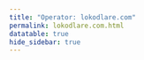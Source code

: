 ```yaml
---
title: "Operator: lokodlare.com"
permalink: lokodlare.com.html
datatable: true
hide_sidebar: true
---
```


<div>                        <script type="text/javascript">window.PlotlyConfig = {MathJaxConfig: 'local'};</script>
        <script src="https://cdn.plot.ly/plotly-2.4.2.min.js"></script>                <div id="ddca5eb2-b957-4150-9c06-a726041b3fc6" class="plotly-graph-div" style="height:100%; width:100%;"></div>            <script type="text/javascript">                                    window.PLOTLYENV=window.PLOTLYENV || {};                                    if (document.getElementById("ddca5eb2-b957-4150-9c06-a726041b3fc6")) {                    Plotly.newPlot(                        "ddca5eb2-b957-4150-9c06-a726041b3fc6",                        [{"name":"exit probability (%)","type":"scatter","x":["2021-11-06","2021-11-07","2021-11-08","2021-11-09","2021-11-10","2021-11-11","2021-11-12","2021-11-13","2021-11-14","2021-11-15","2021-11-16","2021-11-17","2021-11-19","2021-11-20","2021-11-21","2021-11-22","2021-11-23","2021-11-24","2021-11-25","2021-11-27","2021-11-28","2021-11-29","2021-11-30","2021-12-01","2021-12-02","2021-12-03","2021-12-04","2021-12-05","2021-12-06","2021-12-07","2021-12-08","2021-12-09","2021-12-10","2021-12-11","2021-12-12","2021-12-13","2021-12-14","2021-12-15","2021-12-16","2021-12-17","2021-12-18"],"xaxis":"x","y":[0.0,0.0,0.0,0.0,0.0,0.0,0.0,0.0,0.0,null,0.0,0.0,0.0,0.0,0.0,0.0,0.0,0.0,0.04,0.03,0.09,0.12,0.18,0.26,0.27,0.32,0.35,0.37,0.39,0.4,0.42,0.42,0.44,0.45,0.46,0.5,0.61,0.66,0.74,0.78,0.83],"yaxis":"y"},{"name":"guard probability (%)","type":"scatter","x":["2021-11-06","2021-11-07","2021-11-08","2021-11-09","2021-11-10","2021-11-11","2021-11-12","2021-11-13","2021-11-14","2021-11-15","2021-11-16","2021-11-17","2021-11-19","2021-11-20","2021-11-21","2021-11-22","2021-11-23","2021-11-24","2021-11-25","2021-11-27","2021-11-28","2021-11-29","2021-11-30","2021-12-01","2021-12-02","2021-12-03","2021-12-04","2021-12-05","2021-12-06","2021-12-07","2021-12-08","2021-12-09","2021-12-10","2021-12-11","2021-12-12","2021-12-13","2021-12-14","2021-12-15","2021-12-16","2021-12-17","2021-12-18"],"xaxis":"x","y":[0.0,0.0,0.0,0.0,0.0,0.0,0.0,0.0,0.1,null,0.0,0.0,0.0,0.0,0.0,0.14,0.65,0.8,0.79,0.92,1.19,1.11,1.01,1.07,1.12,1.03,1.04,1.02,1.07,0.99,1.04,1.08,1.08,1.06,1.06,1.08,1.04,1.04,1.55,1.54,1.53],"yaxis":"y"},{"name":"advertised bandwidth","type":"scatter","x":["2021-11-06","2021-11-07","2021-11-08","2021-11-09","2021-11-10","2021-11-11","2021-11-12","2021-11-13","2021-11-14","2021-11-15","2021-11-16","2021-11-17","2021-11-19","2021-11-20","2021-11-21","2021-11-22","2021-11-23","2021-11-24","2021-11-25","2021-11-27","2021-11-28","2021-11-29","2021-11-30","2021-12-01","2021-12-02","2021-12-03","2021-12-04","2021-12-05","2021-12-06","2021-12-07","2021-12-08","2021-12-09","2021-12-10","2021-12-11","2021-12-12","2021-12-13","2021-12-14","2021-12-15","2021-12-16","2021-12-17","2021-12-18"],"xaxis":"x","y":[0.0,0.07,0.17,0.2,0.27,0.41,0.71,0.77,1.21,1.44,1.52,1.69,2.51,2.63,3.06,3.35,3.46,3.73,3.76,3.95,4.1,3.92,4.26,4.28,4.39,4.44,4.46,4.38,4.12,4.5,4.49,5.19,5.39,5.47,5.54,5.97,6.44,6.79,6.89,7.09,7.15],"yaxis":"y2"}],                        {"hovermode":"x","template":{"data":{"bar":[{"error_x":{"color":"#2a3f5f"},"error_y":{"color":"#2a3f5f"},"marker":{"line":{"color":"#E5ECF6","width":0.5},"pattern":{"fillmode":"overlay","size":10,"solidity":0.2}},"type":"bar"}],"barpolar":[{"marker":{"line":{"color":"#E5ECF6","width":0.5},"pattern":{"fillmode":"overlay","size":10,"solidity":0.2}},"type":"barpolar"}],"carpet":[{"aaxis":{"endlinecolor":"#2a3f5f","gridcolor":"white","linecolor":"white","minorgridcolor":"white","startlinecolor":"#2a3f5f"},"baxis":{"endlinecolor":"#2a3f5f","gridcolor":"white","linecolor":"white","minorgridcolor":"white","startlinecolor":"#2a3f5f"},"type":"carpet"}],"choropleth":[{"colorbar":{"outlinewidth":0,"ticks":""},"type":"choropleth"}],"contour":[{"colorbar":{"outlinewidth":0,"ticks":""},"colorscale":[[0.0,"#0d0887"],[0.1111111111111111,"#46039f"],[0.2222222222222222,"#7201a8"],[0.3333333333333333,"#9c179e"],[0.4444444444444444,"#bd3786"],[0.5555555555555556,"#d8576b"],[0.6666666666666666,"#ed7953"],[0.7777777777777778,"#fb9f3a"],[0.8888888888888888,"#fdca26"],[1.0,"#f0f921"]],"type":"contour"}],"contourcarpet":[{"colorbar":{"outlinewidth":0,"ticks":""},"type":"contourcarpet"}],"heatmap":[{"colorbar":{"outlinewidth":0,"ticks":""},"colorscale":[[0.0,"#0d0887"],[0.1111111111111111,"#46039f"],[0.2222222222222222,"#7201a8"],[0.3333333333333333,"#9c179e"],[0.4444444444444444,"#bd3786"],[0.5555555555555556,"#d8576b"],[0.6666666666666666,"#ed7953"],[0.7777777777777778,"#fb9f3a"],[0.8888888888888888,"#fdca26"],[1.0,"#f0f921"]],"type":"heatmap"}],"heatmapgl":[{"colorbar":{"outlinewidth":0,"ticks":""},"colorscale":[[0.0,"#0d0887"],[0.1111111111111111,"#46039f"],[0.2222222222222222,"#7201a8"],[0.3333333333333333,"#9c179e"],[0.4444444444444444,"#bd3786"],[0.5555555555555556,"#d8576b"],[0.6666666666666666,"#ed7953"],[0.7777777777777778,"#fb9f3a"],[0.8888888888888888,"#fdca26"],[1.0,"#f0f921"]],"type":"heatmapgl"}],"histogram":[{"marker":{"pattern":{"fillmode":"overlay","size":10,"solidity":0.2}},"type":"histogram"}],"histogram2d":[{"colorbar":{"outlinewidth":0,"ticks":""},"colorscale":[[0.0,"#0d0887"],[0.1111111111111111,"#46039f"],[0.2222222222222222,"#7201a8"],[0.3333333333333333,"#9c179e"],[0.4444444444444444,"#bd3786"],[0.5555555555555556,"#d8576b"],[0.6666666666666666,"#ed7953"],[0.7777777777777778,"#fb9f3a"],[0.8888888888888888,"#fdca26"],[1.0,"#f0f921"]],"type":"histogram2d"}],"histogram2dcontour":[{"colorbar":{"outlinewidth":0,"ticks":""},"colorscale":[[0.0,"#0d0887"],[0.1111111111111111,"#46039f"],[0.2222222222222222,"#7201a8"],[0.3333333333333333,"#9c179e"],[0.4444444444444444,"#bd3786"],[0.5555555555555556,"#d8576b"],[0.6666666666666666,"#ed7953"],[0.7777777777777778,"#fb9f3a"],[0.8888888888888888,"#fdca26"],[1.0,"#f0f921"]],"type":"histogram2dcontour"}],"mesh3d":[{"colorbar":{"outlinewidth":0,"ticks":""},"type":"mesh3d"}],"parcoords":[{"line":{"colorbar":{"outlinewidth":0,"ticks":""}},"type":"parcoords"}],"pie":[{"automargin":true,"type":"pie"}],"scatter":[{"marker":{"colorbar":{"outlinewidth":0,"ticks":""}},"type":"scatter"}],"scatter3d":[{"line":{"colorbar":{"outlinewidth":0,"ticks":""}},"marker":{"colorbar":{"outlinewidth":0,"ticks":""}},"type":"scatter3d"}],"scattercarpet":[{"marker":{"colorbar":{"outlinewidth":0,"ticks":""}},"type":"scattercarpet"}],"scattergeo":[{"marker":{"colorbar":{"outlinewidth":0,"ticks":""}},"type":"scattergeo"}],"scattergl":[{"marker":{"colorbar":{"outlinewidth":0,"ticks":""}},"type":"scattergl"}],"scattermapbox":[{"marker":{"colorbar":{"outlinewidth":0,"ticks":""}},"type":"scattermapbox"}],"scatterpolar":[{"marker":{"colorbar":{"outlinewidth":0,"ticks":""}},"type":"scatterpolar"}],"scatterpolargl":[{"marker":{"colorbar":{"outlinewidth":0,"ticks":""}},"type":"scatterpolargl"}],"scatterternary":[{"marker":{"colorbar":{"outlinewidth":0,"ticks":""}},"type":"scatterternary"}],"surface":[{"colorbar":{"outlinewidth":0,"ticks":""},"colorscale":[[0.0,"#0d0887"],[0.1111111111111111,"#46039f"],[0.2222222222222222,"#7201a8"],[0.3333333333333333,"#9c179e"],[0.4444444444444444,"#bd3786"],[0.5555555555555556,"#d8576b"],[0.6666666666666666,"#ed7953"],[0.7777777777777778,"#fb9f3a"],[0.8888888888888888,"#fdca26"],[1.0,"#f0f921"]],"type":"surface"}],"table":[{"cells":{"fill":{"color":"#EBF0F8"},"line":{"color":"white"}},"header":{"fill":{"color":"#C8D4E3"},"line":{"color":"white"}},"type":"table"}]},"layout":{"annotationdefaults":{"arrowcolor":"#2a3f5f","arrowhead":0,"arrowwidth":1},"autotypenumbers":"strict","coloraxis":{"colorbar":{"outlinewidth":0,"ticks":""}},"colorscale":{"diverging":[[0,"#8e0152"],[0.1,"#c51b7d"],[0.2,"#de77ae"],[0.3,"#f1b6da"],[0.4,"#fde0ef"],[0.5,"#f7f7f7"],[0.6,"#e6f5d0"],[0.7,"#b8e186"],[0.8,"#7fbc41"],[0.9,"#4d9221"],[1,"#276419"]],"sequential":[[0.0,"#0d0887"],[0.1111111111111111,"#46039f"],[0.2222222222222222,"#7201a8"],[0.3333333333333333,"#9c179e"],[0.4444444444444444,"#bd3786"],[0.5555555555555556,"#d8576b"],[0.6666666666666666,"#ed7953"],[0.7777777777777778,"#fb9f3a"],[0.8888888888888888,"#fdca26"],[1.0,"#f0f921"]],"sequentialminus":[[0.0,"#0d0887"],[0.1111111111111111,"#46039f"],[0.2222222222222222,"#7201a8"],[0.3333333333333333,"#9c179e"],[0.4444444444444444,"#bd3786"],[0.5555555555555556,"#d8576b"],[0.6666666666666666,"#ed7953"],[0.7777777777777778,"#fb9f3a"],[0.8888888888888888,"#fdca26"],[1.0,"#f0f921"]]},"colorway":["#636efa","#EF553B","#00cc96","#ab63fa","#FFA15A","#19d3f3","#FF6692","#B6E880","#FF97FF","#FECB52"],"font":{"color":"#2a3f5f"},"geo":{"bgcolor":"white","lakecolor":"white","landcolor":"#E5ECF6","showlakes":true,"showland":true,"subunitcolor":"white"},"hoverlabel":{"align":"left"},"hovermode":"closest","mapbox":{"style":"light"},"paper_bgcolor":"white","plot_bgcolor":"#E5ECF6","polar":{"angularaxis":{"gridcolor":"white","linecolor":"white","ticks":""},"bgcolor":"#E5ECF6","radialaxis":{"gridcolor":"white","linecolor":"white","ticks":""}},"scene":{"xaxis":{"backgroundcolor":"#E5ECF6","gridcolor":"white","gridwidth":2,"linecolor":"white","showbackground":true,"ticks":"","zerolinecolor":"white"},"yaxis":{"backgroundcolor":"#E5ECF6","gridcolor":"white","gridwidth":2,"linecolor":"white","showbackground":true,"ticks":"","zerolinecolor":"white"},"zaxis":{"backgroundcolor":"#E5ECF6","gridcolor":"white","gridwidth":2,"linecolor":"white","showbackground":true,"ticks":"","zerolinecolor":"white"}},"shapedefaults":{"line":{"color":"#2a3f5f"}},"ternary":{"aaxis":{"gridcolor":"white","linecolor":"white","ticks":""},"baxis":{"gridcolor":"white","linecolor":"white","ticks":""},"bgcolor":"#E5ECF6","caxis":{"gridcolor":"white","linecolor":"white","ticks":""}},"title":{"x":0.05},"xaxis":{"automargin":true,"gridcolor":"white","linecolor":"white","ticks":"","title":{"standoff":15},"zerolinecolor":"white","zerolinewidth":2},"yaxis":{"automargin":true,"gridcolor":"white","linecolor":"white","ticks":"","title":{"standoff":15},"zerolinecolor":"white","zerolinewidth":2}}},"xaxis":{"anchor":"y","domain":[0.0,0.94],"rangeselector":{"buttons":[{"count":7,"label":"week","step":"day","stepmode":"backward"},{"count":1,"label":"month","step":"month","stepmode":"backward"},{"count":6,"label":"6 months","step":"month","stepmode":"backward"},{"count":1,"label":"year","step":"year","stepmode":"backward"},{"step":"all"}]}},"yaxis":{"anchor":"x","domain":[0.0,1.0],"rangemode":"nonnegative","ticksuffix":"%","title":{"text":"exit / guard probability"}},"yaxis2":{"anchor":"x","overlaying":"y","rangemode":"nonnegative","side":"right","ticksuffix":" Gbit/s","title":{"text":"advertised bandwidth"}}},                        {"responsive": true}                    )                };                            </script>        </div>

Only proven relays are included in the graph and table. A proven relay claims to be part of a domain
and can be verified to be part of it via the
["well-known" URL or DNS records](https://nusenu.github.io/ContactInfo-Information-Sharing-Specification/#proof).

<div class="datatable-begin"></div>

| Nickname                                                                   |   Mbit/s | Exit   | IPv4                                                     | IPv6                                                                                           | First Seen   | Tor Version   | AS Name                                                            |
|:---------------------------------------------------------------------------|---------:|:-------|:---------------------------------------------------------|:-----------------------------------------------------------------------------------------------|:-------------|:--------------|:-------------------------------------------------------------------|
| [rusDEXicebeer02](w/relay/0501011B32C77C3FFE68DC4B3E40FC5D27F9501B.html)   |      155 | Y      | [185.17.121.250](https://stat.ripe.net/185.17.121.250)   | None                                                                                           | 2021-11-25   | 0.4.6.8       | [Leaseweb Deutschland GmbH](w/as_number/AS28753)                   |
| [mevPLXicebeer01](w/relay/051D27A4EFE2832D5C9DFE5CF58F2448A05B489A.html)   |      152 | Y      | [95.214.54.97](https://stat.ripe.net/95.214.54.97)       | [2a03:cfc0:8000:7::5fd6:365e](https://stat.ripe.net/2a03:cfc0:8000:7::5fd6:365e)               | 2021-11-25   | 0.4.6.8       | [Meverywhere sp. z o.o.](w/as_number/AS201814)                     |
| [gbtUSicebeer15](w/relay/0711DE2C3F2A3B90CCB980112A0057F71B68F602.html)    |       65 | N      | [147.78.125.7](https://stat.ripe.net/147.78.125.7)       | None                                                                                           | 2021-11-16   | 0.4.6.8       | [GBTCLOUD](w/as_number/AS26636)                                    |
| [psyUSicebeer04](w/relay/085277CE0D8797407CC63DD42406F80DB1CC66F9.html)    |       24 | N      | [104.149.179.77](https://stat.ripe.net/104.149.179.77)   | None                                                                                           | 2021-11-16   | 0.4.6.8       | [AS40676](w/as_number/AS40676)                                     |
| [gbt2USicebeer19](w/relay/087A5DAE1DBFC26A3972909F766BB0EAF9AC965F.html)   |       80 | N      | [147.78.125.21](https://stat.ripe.net/147.78.125.21)     | None                                                                                           | 2021-12-07   | 0.4.6.8       | [GBTCLOUD](w/as_number/AS26636)                                    |
| [rusDEXicebeer07](w/relay/08B2A5DC1895433BBFBD4B3ED609A0B3B1B613E2.html)   |      114 | Y      | [185.17.123.84](https://stat.ripe.net/185.17.123.84)     | None                                                                                           | 2021-12-10   | 0.4.6.8       | [Leaseweb Deutschland GmbH](w/as_number/AS28753)                   |
| [gbt2USicebeer25](w/relay/09F9F2DCC9E05B91DDDF0B61149719AF7A481A15.html)   |      104 | N      | [147.78.125.18](https://stat.ripe.net/147.78.125.18)     | None                                                                                           | 2021-12-07   | 0.4.6.8       | [GBTCLOUD](w/as_number/AS26636)                                    |
| [thomasCAicebeer01](w/relay/0A46606FC2657A3C487FD5F29793E554CB8FAEFF.html) |       41 | N      | [198.27.115.99](https://stat.ripe.net/198.27.115.99)     | None                                                                                           | 2021-11-06   | 0.4.6.8       | [OVH SAS](w/as_number/AS16276)                                     |
| [rusDEXicebeer05](w/relay/0BCB2B8ED4B3388DF9EF90E1623AD6DA9801A6F1.html)   |      117 | Y      | [185.17.123.82](https://stat.ripe.net/185.17.123.82)     | None                                                                                           | 2021-12-11   | 0.4.6.8       | [Leaseweb Deutschland GmbH](w/as_number/AS28753)                   |
| [sahTRicebeer01](w/relay/1283C667BEDF71FC9F0C8B501C59841B8DE3084B.html)    |       19 | N      | [185.153.230.174](https://stat.ripe.net/185.153.230.174) | None                                                                                           | 2021-12-13   | 0.4.6.8       | [Bursabil Teknoloji A.S.](w/as_number/AS60721)                     |
| [hopUSicebeer08](w/relay/18D75FE9C9B470A7560C9BEDF7ECDC5D6C23C979.html)    |       56 | N      | [23.175.145.43](https://stat.ripe.net/23.175.145.43)     | None                                                                                           | 2021-12-07   | 0.4.6.8       | [HON-ASN](w/as_number/AS397391)                                    |
| [gbt2USicebeer22](w/relay/19A293C92895A951DB61DF39EBD0DCD014155764.html)   |       55 | N      | [147.78.125.20](https://stat.ripe.net/147.78.125.20)     | None                                                                                           | 2021-12-07   | 0.4.6.8       | [GBTCLOUD](w/as_number/AS26636)                                    |
| [gbtUSicebeer05](w/relay/1B174B0FDAAAC50A78B12E64143D47ED7922C8EE.html)    |       48 | N      | [147.78.125.12](https://stat.ripe.net/147.78.125.12)     | None                                                                                           | 2021-11-16   | 0.4.6.8       | [GBTCLOUD](w/as_number/AS26636)                                    |
| [gbtUSicebeer26](w/relay/1F2EC0DB59ED988CB017A802980A242215631DEB.html)    |       47 | N      | [147.78.125.2](https://stat.ripe.net/147.78.125.2)       | None                                                                                           | 2021-12-07   | 0.4.6.8       | [GBTCLOUD](w/as_number/AS26636)                                    |
| [gbtUSicebeer22](w/relay/23388E5F9D7916F84FE99861349178A3BC7E0B5A.html)    |       72 | N      | [147.78.125.4](https://stat.ripe.net/147.78.125.4)       | None                                                                                           | 2021-12-07   | 0.4.6.8       | [GBTCLOUD](w/as_number/AS26636)                                    |
| [gbtUSicebeer10](w/relay/2852CFF5C65118E257AA71BA13D348FFFA05D1FA.html)    |       71 | N      | [147.78.125.10](https://stat.ripe.net/147.78.125.10)     | None                                                                                           | 2021-11-16   | 0.4.6.8       | [GBTCLOUD](w/as_number/AS26636)                                    |
| [sahTRicebeer07](w/relay/2955C5B2E36966D57A788A17DE2DF12C711BBAE9.html)    |       29 | N      | [185.153.230.171](https://stat.ripe.net/185.153.230.171) | None                                                                                           | 2021-12-13   | 0.4.6.8       | [Bursabil Teknoloji A.S.](w/as_number/AS60721)                     |
| [hopUSicebeer10](w/relay/2B3C317776CA57F92050F743C206A90625DB3304.html)    |       50 | N      | [23.175.145.42](https://stat.ripe.net/23.175.145.42)     | None                                                                                           | 2021-12-07   | 0.4.6.8       | [HON-ASN](w/as_number/AS397391)                                    |
| [gbtUSicebeer09](w/relay/2C35DDC128B208C4D903B4791939C34D7DC4176D.html)    |       56 | N      | [147.78.125.10](https://stat.ripe.net/147.78.125.10)     | None                                                                                           | 2021-11-16   | 0.4.6.8       | [GBTCLOUD](w/as_number/AS26636)                                    |
| [gbt2USicebeer03](w/relay/317F164197B6E521DA2F9D4F09B39374206AB3D8.html)   |       55 | N      | [147.78.125.29](https://stat.ripe.net/147.78.125.29)     | None                                                                                           | 2021-12-04   | 0.4.6.8       | [GBTCLOUD](w/as_number/AS26636)                                    |
| [gbt2USicebeer05](w/relay/338A73038175EDECDD3D2CED6454ED5FC3B0B1C0.html)   |       53 | N      | [147.78.125.28](https://stat.ripe.net/147.78.125.28)     | None                                                                                           | 2021-12-07   | 0.4.6.8       | [GBTCLOUD](w/as_number/AS26636)                                    |
| [gbtUSicebeer11](w/relay/36B2F3E8B4052B294E5A5486202E2307BE1B80D8.html)    |       59 | N      | [147.78.125.9](https://stat.ripe.net/147.78.125.9)       | None                                                                                           | 2021-11-16   | 0.4.6.8       | [GBTCLOUD](w/as_number/AS26636)                                    |
| [gbtUSicebeer08](w/relay/38C40FA1D95D1C4235D80791D9D584EAF8AE4586.html)    |       61 | N      | [147.78.125.11](https://stat.ripe.net/147.78.125.11)     | None                                                                                           | 2021-11-16   | 0.4.6.8       | [GBTCLOUD](w/as_number/AS26636)                                    |
| [hopUSicebeer09](w/relay/399F99CB398A003B1FA24828BB8F0C282F1AA1B2.html)    |       49 | N      | [23.175.145.42](https://stat.ripe.net/23.175.145.42)     | None                                                                                           | 2021-12-07   | 0.4.6.8       | [HON-ASN](w/as_number/AS397391)                                    |
| [psyUSicebeer08](w/relay/3C191D25DE4BD6982B65048DC403D1B7D0D2D036.html)    |       34 | N      | [104.149.179.75](https://stat.ripe.net/104.149.179.75)   | None                                                                                           | 2021-12-07   | 0.4.6.8       | [AS40676](w/as_number/AS40676)                                     |
| [gbtUSicebeer07](w/relay/3FDFEC635E3F11B4DDD685FE1537205F928340A8.html)    |       72 | N      | [147.78.125.11](https://stat.ripe.net/147.78.125.11)     | None                                                                                           | 2021-11-16   | 0.4.6.8       | [GBTCLOUD](w/as_number/AS26636)                                    |
| [justRUMXicebeer01](w/relay/4086ECAD34B385F45FC654BAFDE6FB6AA6D75E44.html) |       38 | Y      | [185.143.220.236](https://stat.ripe.net/185.143.220.236) | None                                                                                           | 2021-12-11   | 0.4.6.8       | [LLC Baxet](w/as_number/AS49392)                                   |
| [gbt2USicebeer10](w/relay/43C4ADD8F3180AD97D990CBE611717D3DC037FB0.html)   |       59 | N      | [147.78.125.26](https://stat.ripe.net/147.78.125.26)     | None                                                                                           | 2021-12-07   | 0.4.6.8       | [GBTCLOUD](w/as_number/AS26636)                                    |
| [gbt2USicebeer13](w/relay/46B0F226CBB1537BE22D168DEBBA315B45392907.html)   |       51 | N      | [147.78.125.24](https://stat.ripe.net/147.78.125.24)     | None                                                                                           | 2021-12-07   | 0.4.6.8       | [GBTCLOUD](w/as_number/AS26636)                                    |
| [gbtUSicebeer12](w/relay/470E022CB539F567F3CCD48B339DB7ECB5EC0C48.html)    |       68 | N      | [147.78.125.9](https://stat.ripe.net/147.78.125.9)       | None                                                                                           | 2021-11-16   | 0.4.6.8       | [GBTCLOUD](w/as_number/AS26636)                                    |
| [gbt2USicebeer06](w/relay/47EDA8E6E0025FD170205B94C97B17B983B0FAE5.html)   |       40 | N      | [147.78.125.28](https://stat.ripe.net/147.78.125.28)     | None                                                                                           | 2021-12-07   | 0.4.6.8       | [GBTCLOUD](w/as_number/AS26636)                                    |
| [gbtUSicebeer14](w/relay/4918C246A7F182A42FDFD009452D2A86A3937322.html)    |       60 | N      | [147.78.125.8](https://stat.ripe.net/147.78.125.8)       | None                                                                                           | 2021-11-16   | 0.4.6.8       | [GBTCLOUD](w/as_number/AS26636)                                    |
| [gbtUSicebeer04](w/relay/49E104E7955E55752992EAFA2F65A883AE87EF1B.html)    |      113 | N      | [147.78.125.13](https://stat.ripe.net/147.78.125.13)     | None                                                                                           | 2021-11-16   | 0.4.6.8       | [GBTCLOUD](w/as_number/AS26636)                                    |
| [gbt2USicebeer16](w/relay/4F83160CDB1B1FA2A050ECF414FFC0F37E88D24A.html)   |       79 | N      | [147.78.125.23](https://stat.ripe.net/147.78.125.23)     | None                                                                                           | 2021-12-07   | 0.4.6.8       | [GBTCLOUD](w/as_number/AS26636)                                    |
| [hopUSicebeer07](w/relay/50934BBD36ED91459AC6C525E14DDE6B7509728F.html)    |       49 | N      | [23.175.145.43](https://stat.ripe.net/23.175.145.43)     | None                                                                                           | 2021-12-07   | 0.4.6.8       | [HON-ASN](w/as_number/AS397391)                                    |
| [gbtUSicebeer24](w/relay/510A04CBB9C410FC57F585AB1D8DB45C0AD9CF1B.html)    |       47 | N      | [147.78.125.3](https://stat.ripe.net/147.78.125.3)       | None                                                                                           | 2021-12-07   | 0.4.6.8       | [GBTCLOUD](w/as_number/AS26636)                                    |
| [psyUSicebeer02](w/relay/581218C4800CC71A0DE721E27E9A7F6D7CD79E6C.html)    |       29 | N      | [104.149.179.78](https://stat.ripe.net/104.149.179.78)   | None                                                                                           | 2021-11-16   | 0.4.6.8       | [AS40676](w/as_number/AS40676)                                     |
| [gbt2USicebeer07](w/relay/58E83CC4E2A0DCFF5846F0020E382061F403D762.html)   |       67 | N      | [147.78.125.27](https://stat.ripe.net/147.78.125.27)     | None                                                                                           | 2021-12-07   | 0.4.6.8       | [GBTCLOUD](w/as_number/AS26636)                                    |
| [gbtUSicebeer20](w/relay/5AB8E50DF0A35CA39D13724F715BB88AEE111570.html)    |       52 | N      | [147.78.125.5](https://stat.ripe.net/147.78.125.5)       | None                                                                                           | 2021-11-16   | 0.4.6.8       | [GBTCLOUD](w/as_number/AS26636)                                    |
| [gbt2USicebeer18](w/relay/5B197E1E96647200E8726F90EE66DCC3906431AA.html)   |       76 | N      | [147.78.125.22](https://stat.ripe.net/147.78.125.22)     | None                                                                                           | 2021-12-07   | 0.4.6.8       | [GBTCLOUD](w/as_number/AS26636)                                    |
| [psyUSicebeer07](w/relay/5BB24947EEC3E1B0F35442DCBF6C69DC13ABCF6F.html)    |       21 | N      | [104.149.179.75](https://stat.ripe.net/104.149.179.75)   | None                                                                                           | 2021-12-07   | 0.4.6.8       | [AS40676](w/as_number/AS40676)                                     |
| [gbtUSicebeer01](w/relay/5D9C064B113EFDB91D8EB2316B35EEFD6F727AAF.html)    |       58 | N      | [147.78.125.14](https://stat.ripe.net/147.78.125.14)     | None                                                                                           | 2021-11-16   | 0.4.6.8       | [GBTCLOUD](w/as_number/AS26636)                                    |
| [gbtUSicebeer16](w/relay/5FAE1B44FF752DF3EBF4BDD30FFADEAC8180CA78.html)    |       80 | N      | [147.78.125.7](https://stat.ripe.net/147.78.125.7)       | None                                                                                           | 2021-11-16   | 0.4.6.8       | [GBTCLOUD](w/as_number/AS26636)                                    |
| [webtDEicebeer01](w/relay/5FAED69BC831998D365BD0636F4A91F876795479.html)   |       90 | N      | [62.141.37.63](https://stat.ripe.net/62.141.37.63)       | [2001:4ba0:cafe:784::1](https://stat.ripe.net/2001:4ba0:cafe:784::1)                           | 2021-11-07   | 0.4.6.8       | [myLoc managed IT AG](w/as_number/AS24961)                         |
| [gbtUSicebeer13](w/relay/60145BE287311D5F1F75B625A75766B390E5F87F.html)    |       55 | N      | [147.78.125.8](https://stat.ripe.net/147.78.125.8)       | None                                                                                           | 2021-11-16   | 0.4.6.8       | [GBTCLOUD](w/as_number/AS26636)                                    |
| [straUKicebeer01](w/relay/6229DA468C49BE4B93A72B66DEC3F1C14594B9D8.html)   |       41 | N      | [103.175.234.144](https://stat.ripe.net/103.175.234.144) | [2a10:4740:40:0:2222:525b:1013:1](https://stat.ripe.net/2a10:4740:40:0:2222:525b:1013:1)       | 2021-12-15   | 0.4.6.8       | [Stratagem Solutions Ltd](w/as_number/AS212806)                    |
| [gbt2USicebeer02](w/relay/634A8808CA8A640980087F7F7EA6685B871DA3DE.html)   |       49 | N      | [147.78.125.30](https://stat.ripe.net/147.78.125.30)     | None                                                                                           | 2021-12-04   | 0.4.6.8       | [GBTCLOUD](w/as_number/AS26636)                                    |
| [gbt2USicebeer11](w/relay/6654877B7DD06E95A260B607A211C892FE0AC097.html)   |      103 | N      | [147.78.125.25](https://stat.ripe.net/147.78.125.25)     | None                                                                                           | 2021-12-07   | 0.4.6.8       | [GBTCLOUD](w/as_number/AS26636)                                    |
| [gbt2USicebeer04](w/relay/67F55733B91B85F578C2A962D0E0BA0900CBB185.html)   |       56 | N      | [147.78.125.29](https://stat.ripe.net/147.78.125.29)     | None                                                                                           | 2021-12-04   | 0.4.6.8       | [GBTCLOUD](w/as_number/AS26636)                                    |
| [gbtUSicebeer25](w/relay/6F724785BBC912A1CE876587064E868EE54C1A18.html)    |       59 | N      | [147.78.125.2](https://stat.ripe.net/147.78.125.2)       | None                                                                                           | 2021-12-07   | 0.4.6.8       | [GBTCLOUD](w/as_number/AS26636)                                    |
| [gbt2USicebeer24](w/relay/73FCCB305B2261E539DDBF266DF331E22B72CBE9.html)   |       88 | N      | [147.78.125.19](https://stat.ripe.net/147.78.125.19)     | None                                                                                           | 2021-12-07   | 0.4.6.8       | [GBTCLOUD](w/as_number/AS26636)                                    |
| [gbtUSicebeer18](w/relay/741DE475F5474460EA34752EE337790D224457B1.html)    |       63 | N      | [147.78.125.6](https://stat.ripe.net/147.78.125.6)       | None                                                                                           | 2021-11-16   | 0.4.6.8       | [GBTCLOUD](w/as_number/AS26636)                                    |
| [mevPLXicebeer02](w/relay/74BD32109D7B0F2C3C7488EBFBFDDF1A90F9CED6.html)   |      151 | Y      | [95.214.54.97](https://stat.ripe.net/95.214.54.97)       | [2a03:cfc0:8000:7::5fd6:365e](https://stat.ripe.net/2a03:cfc0:8000:7::5fd6:365e)               | 2021-11-25   | 0.4.6.8       | [Meverywhere sp. z o.o.](w/as_number/AS201814)                     |
| [psyUSicebeer09](w/relay/7A983DE7D1CD4AC57B1D92F0562B92B4FC433F4E.html)    |       18 | N      | [104.149.179.74](https://stat.ripe.net/104.149.179.74)   | None                                                                                           | 2021-12-07   | 0.4.6.8       | [AS40676](w/as_number/AS40676)                                     |
| [bacUSicebeer02](w/relay/7E259E5D30DE250B366FB9F11C628003248809CA.html)    |       34 | N      | [88.119.174.149](https://stat.ripe.net/88.119.174.149)   | [2a04:2181:c010:1::bd92:c216](https://stat.ripe.net/2a04:2181:c010:1::bd92:c216)               | 2021-11-05   | 0.4.6.8       | [Informacines sistemos ir technologijos, UAB](w/as_number/AS61272) |
| [hopUSicebeer06](w/relay/811C95537FA079C0063F7D7775EF7FEDEB794311.html)    |       73 | N      | [23.175.145.44](https://stat.ripe.net/23.175.145.44)     | None                                                                                           | 2021-12-07   | 0.4.6.8       | [HON-ASN](w/as_number/AS397391)                                    |
| [webtDEicebeer02](w/relay/8120FB67DDCA21FDEC2BB2A486E890D6A7820DA6.html)   |      138 | N      | [62.141.37.63](https://stat.ripe.net/62.141.37.63)       | [2001:4ba0:cafe:784::1](https://stat.ripe.net/2001:4ba0:cafe:784::1)                           | 2021-11-07   | 0.4.6.8       | [myLoc managed IT AG](w/as_number/AS24961)                         |
| [hopUSicebeer02](w/relay/86A133457F67AC12B9E0A674B7216467747C2A1C.html)    |       42 | N      | [23.175.145.46](https://stat.ripe.net/23.175.145.46)     | None                                                                                           | 2021-11-12   | 0.4.6.8       | [HON-ASN](w/as_number/AS397391)                                    |
| [gbtUSicebeer17](w/relay/88C2E0DB6561439CC755400B075A958178FC69F9.html)    |       74 | N      | [147.78.125.6](https://stat.ripe.net/147.78.125.6)       | None                                                                                           | 2021-11-16   | 0.4.6.8       | [GBTCLOUD](w/as_number/AS26636)                                    |
| [sahTRicebeer08](w/relay/8A2D57192B04D8838F46853EB94F469D85C246FB.html)    |       21 | N      | [185.153.230.171](https://stat.ripe.net/185.153.230.171) | None                                                                                           | 2021-12-13   | 0.4.6.8       | [Bursabil Teknoloji A.S.](w/as_number/AS60721)                     |
| [hopUSicebeer01](w/relay/8AB555DBB1DA1C594DF226F581AD0DDA2AE2B530.html)    |       39 | N      | [23.175.145.46](https://stat.ripe.net/23.175.145.46)     | None                                                                                           | 2021-11-12   | 0.4.6.8       | [HON-ASN](w/as_number/AS397391)                                    |
| [thomasCAicebeer02](w/relay/8CA7BBBE9C4B41920845438C320638DAA059EB0C.html) |       66 | N      | [198.27.115.99](https://stat.ripe.net/198.27.115.99)     | None                                                                                           | 2021-11-06   | 0.4.6.8       | [OVH SAS](w/as_number/AS16276)                                     |
| [hetzUSicebeer01](w/relay/8E76CAE54E1A4C4D4178C78907FC3AA8FD425914.html)   |      120 | N      | [5.161.45.245](https://stat.ripe.net/5.161.45.245)       | [2a01:4ff:f0:cf6::1](https://stat.ripe.net/2a01:4ff:f0:cf6::1)                                 | 2021-11-06   | 0.4.6.8       | [Hetzner Online GmbH](w/as_number/AS213230)                        |
| [gbt2USicebeer15](w/relay/8E98DC94F7FE6D36A50B0E30424345C0A99B0B1E.html)   |       54 | N      | [147.78.125.23](https://stat.ripe.net/147.78.125.23)     | None                                                                                           | 2021-12-07   | 0.4.6.8       | [GBTCLOUD](w/as_number/AS26636)                                    |
| [gbtUSicebeer23](w/relay/9869386074B215934264AF2F97A80C1E1D6729BD.html)    |       65 | N      | [147.78.125.3](https://stat.ripe.net/147.78.125.3)       | None                                                                                           | 2021-12-07   | 0.4.6.8       | [GBTCLOUD](w/as_number/AS26636)                                    |
| [serLATicebeer01](w/relay/98CE2CCB422C1CBA6F936781D72D9E45F2BEB577.html)   |       62 | Y      | [85.254.72.56](https://stat.ripe.net/85.254.72.56)       | [2a02:610:fffa:7:250:56ff:fe94:43c5](https://stat.ripe.net/2a02:610:fffa:7:250:56ff:fe94:43c5) | 2021-11-08   | 0.4.6.8       | [SIA Bighost.lv](w/as_number/AS200709)                             |
| [hopUSicebeer03](w/relay/A22FA65F1B8E2C3E069455AC1CEA5DBEC3632265.html)    |       37 | N      | [23.175.145.45](https://stat.ripe.net/23.175.145.45)     | None                                                                                           | 2021-11-12   | 0.4.6.8       | [HON-ASN](w/as_number/AS397391)                                    |
| [psyUSicebeer06](w/relay/A28657415B92006125B0A8A43D9F30BB70CF3172.html)    |       39 | N      | [104.149.179.76](https://stat.ripe.net/104.149.179.76)   | None                                                                                           | 2021-11-16   | 0.4.6.8       | [AS40676](w/as_number/AS40676)                                     |
| [bacUSicebeer01](w/relay/A65C1F82C0C37494779F39B4D8E8F9150AF0D19A.html)    |       39 | N      | [88.119.174.149](https://stat.ripe.net/88.119.174.149)   | [2a04:2181:c010:1::bd92:c216](https://stat.ripe.net/2a04:2181:c010:1::bd92:c216)               | 2021-11-05   | 0.4.6.8       | [Informacines sistemos ir technologijos, UAB](w/as_number/AS61272) |
| [sahTRicebeer05](w/relay/AA2B447C64FC472BC9C3BE5A39371684EA80CEBA.html)    |       26 | N      | [185.153.230.172](https://stat.ripe.net/185.153.230.172) | None                                                                                           | 2021-12-13   | 0.4.6.8       | [Bursabil Teknoloji A.S.](w/as_number/AS60721)                     |
| [gbtUSicebeer02](w/relay/AAB3FA66AF52AF6412FDCCA2E753C0A639E30097.html)    |       54 | N      | [147.78.125.14](https://stat.ripe.net/147.78.125.14)     | None                                                                                           | 2021-11-16   | 0.4.6.8       | [GBTCLOUD](w/as_number/AS26636)                                    |
| [straDEicebeer02](w/relay/ABD637C4FA85CA4AF26E09CA84F70B396603FF3C.html)   |      515 | N      | [82.165.169.47](https://stat.ripe.net/82.165.169.47)     | None                                                                                           | 2021-11-09   | 0.4.6.8       | [IONOS SE](w/as_number/AS8560)                                     |
| [gbtUSicebeer03](w/relay/AE64635311156B61E19384D1E79BED8659C812CF.html)    |       78 | N      | [147.78.125.13](https://stat.ripe.net/147.78.125.13)     | None                                                                                           | 2021-11-16   | 0.4.6.8       | [GBTCLOUD](w/as_number/AS26636)                                    |
| [sahTRicebeer06](w/relay/AF85E6556FD5692BC554A93BAC9FACBFC2D79EFD.html)    |       12 | N      | [185.153.230.172](https://stat.ripe.net/185.153.230.172) | None                                                                                           | 2021-12-13   | 0.4.6.8       | [Bursabil Teknoloji A.S.](w/as_number/AS60721)                     |
| [hopUSicebeer05](w/relay/AFB8A3A6164D60616310D48AFC1E429282088459.html)    |       62 | N      | [23.175.145.44](https://stat.ripe.net/23.175.145.44)     | None                                                                                           | 2021-12-07   | 0.4.6.8       | [HON-ASN](w/as_number/AS397391)                                    |
| [gbtUSicebeer21](w/relay/B220F18F08CC0E7B047BC6599440EC085F871B14.html)    |       65 | N      | [147.78.125.4](https://stat.ripe.net/147.78.125.4)       | None                                                                                           | 2021-12-07   | 0.4.6.8       | [GBTCLOUD](w/as_number/AS26636)                                    |
| [gbt2USicebeer26](w/relay/BA053C72E476C1EB9D05237D0D6A289C18FBE8E7.html)   |       52 | N      | [147.78.125.18](https://stat.ripe.net/147.78.125.18)     | None                                                                                           | 2021-12-07   | 0.4.6.8       | [GBTCLOUD](w/as_number/AS26636)                                    |
| [gbt2USicebeer21](w/relay/BC9CA4C8DD2AA11F9335B7300DEDF3268D2D14F0.html)   |       42 | N      | [147.78.125.20](https://stat.ripe.net/147.78.125.20)     | None                                                                                           | 2021-12-07   | 0.4.6.8       | [GBTCLOUD](w/as_number/AS26636)                                    |
| [sahTRicebeer04](w/relay/C36530EEBCBDE2829D461149A79D1A88D39863F3.html)    |       16 | N      | [185.153.230.173](https://stat.ripe.net/185.153.230.173) | None                                                                                           | 2021-12-13   | 0.4.6.8       | [Bursabil Teknoloji A.S.](w/as_number/AS60721)                     |
| [gbt2USicebeer09](w/relay/CA3227C9D1932C3B463209A88BE49D3892340CB9.html)   |       54 | N      | [147.78.125.26](https://stat.ripe.net/147.78.125.26)     | None                                                                                           | 2021-12-07   | 0.4.6.8       | [GBTCLOUD](w/as_number/AS26636)                                    |
| [gbtUSicebeer19](w/relay/CB71DDE70A9EC9DC6B48AD0D6F5FD32AC66CCAD4.html)    |       45 | N      | [147.78.125.5](https://stat.ripe.net/147.78.125.5)       | None                                                                                           | 2021-11-16   | 0.4.6.8       | [GBTCLOUD](w/as_number/AS26636)                                    |
| [gbt2USicebeer23](w/relay/CD512B8B3105F9B70CD79A7C310BEBBB14FD7832.html)   |       60 | N      | [147.78.125.19](https://stat.ripe.net/147.78.125.19)     | None                                                                                           | 2021-12-07   | 0.4.6.8       | [GBTCLOUD](w/as_number/AS26636)                                    |
| [gbtUSicebeer06](w/relay/CE85EFAAE1304ED6B5DC019B4A77D65525BF2137.html)    |       49 | N      | [147.78.125.12](https://stat.ripe.net/147.78.125.12)     | None                                                                                           | 2021-11-16   | 0.4.6.8       | [GBTCLOUD](w/as_number/AS26636)                                    |
| [hopUSicebeer04](w/relay/D08356342EDF3552BC028F0CE28F22F339F3D34F.html)    |       48 | N      | [23.175.145.45](https://stat.ripe.net/23.175.145.45)     | None                                                                                           | 2021-11-12   | 0.4.6.8       | [HON-ASN](w/as_number/AS397391)                                    |
| [straDEicebeer01](w/relay/D34BE271B84630D5E08D0407419CDEBD2C931118.html)   |      264 | N      | [82.165.169.47](https://stat.ripe.net/82.165.169.47)     | None                                                                                           | 2021-11-09   | 0.4.6.8       | [IONOS SE](w/as_number/AS8560)                                     |
| [gbt2USicebeer01](w/relay/D51AE2FB1D699B2D9FB11F2B048E7E035C984B4B.html)   |       61 | N      | [147.78.125.30](https://stat.ripe.net/147.78.125.30)     | None                                                                                           | 2021-12-04   | 0.4.6.8       | [GBTCLOUD](w/as_number/AS26636)                                    |
| [fdcJPicebeer01](w/relay/D5EE34CB17A9896B39CCE8362FE92EBB17E56A4A.html)    |        5 | N      | [50.7.61.46](https://stat.ripe.net/50.7.61.46)           | None                                                                                           | 2021-12-12   | 0.4.6.8       | [FDCSERVERS](w/as_number/AS30058)                                  |
| [sahTRicebeer03](w/relay/D5FD7D2186F5E2BA2E24C48D84F58439962C309C.html)    |       15 | N      | [185.153.230.173](https://stat.ripe.net/185.153.230.173) | None                                                                                           | 2021-12-13   | 0.4.6.8       | [Bursabil Teknoloji A.S.](w/as_number/AS60721)                     |
| [rusDEXicebeer06](w/relay/D75510F5C9F356554AA47B3FB2283DA479B47574.html)   |      143 | Y      | [185.17.123.85](https://stat.ripe.net/185.17.123.85)     | None                                                                                           | 2021-12-10   | 0.4.6.8       | [Leaseweb Deutschland GmbH](w/as_number/AS28753)                   |
| [gbt2USicebeer14](w/relay/DB93B1137B6A5F9B9C0EBAFB417CDE0E3A1AEEB2.html)   |      121 | N      | [147.78.125.24](https://stat.ripe.net/147.78.125.24)     | None                                                                                           | 2021-12-07   | 0.4.6.8       | [GBTCLOUD](w/as_number/AS26636)                                    |
| [gbt2USicebeer20](w/relay/DC8493CDEB4FC52A7AAA8B6D6D58FAF461D3819D.html)   |       91 | N      | [147.78.125.21](https://stat.ripe.net/147.78.125.21)     | None                                                                                           | 2021-12-07   | 0.4.6.8       | [GBTCLOUD](w/as_number/AS26636)                                    |
| [psyUSicebeer10](w/relay/DD63F196DFBEF3C028EEB4A8E7B98AA9C1102083.html)    |       26 | N      | [104.149.179.74](https://stat.ripe.net/104.149.179.74)   | None                                                                                           | 2021-12-07   | 0.4.6.8       | [AS40676](w/as_number/AS40676)                                     |
| [psyUSicebeer01](w/relay/DFF21BED8DDEC40E3F271E5D30D4FE159E65AAED.html)    |       34 | N      | [104.149.179.78](https://stat.ripe.net/104.149.179.78)   | None                                                                                           | 2021-11-16   | 0.4.6.8       | [AS40676](w/as_number/AS40676)                                     |
| [rusDEXicebeer04](w/relay/E4A848533B72BCE2004CF4D32A217F109A3EF796.html)   |      150 | Y      | [185.17.121.254](https://stat.ripe.net/185.17.121.254)   | None                                                                                           | 2021-11-25   | 0.4.6.8       | [Leaseweb Deutschland GmbH](w/as_number/AS28753)                   |
| [sahTRicebeer02](w/relay/EAA6746B3E63BC41340E70749E41869CE67FE3F4.html)    |       27 | N      | [185.153.230.174](https://stat.ripe.net/185.153.230.174) | None                                                                                           | 2021-12-13   | 0.4.6.8       | [Bursabil Teknoloji A.S.](w/as_number/AS60721)                     |
| [psyUSicebeer03](w/relay/ECA62CFDED179F6470077F366739E86B745D4563.html)    |       33 | N      | [104.149.179.77](https://stat.ripe.net/104.149.179.77)   | None                                                                                           | 2021-11-16   | 0.4.6.8       | [AS40676](w/as_number/AS40676)                                     |
| [justRUPXicebeer01](w/relay/EE4B245776D811B43E620F8AE3E3CFDF53A207D9.html) |       63 | Y      | [194.147.84.41](https://stat.ripe.net/194.147.84.41)     | [2a00:b700:5::1:16f](https://stat.ripe.net/2a00:b700:5::1:16f)                                 | 2021-12-10   | 0.4.6.8       | [LLC Baxet](w/as_number/AS51659)                                   |
| [gbt2USicebeer08](w/relay/EEB420BB0DE98C9F2ECCD44E631795CD6C16C06D.html)   |       72 | N      | [147.78.125.27](https://stat.ripe.net/147.78.125.27)     | None                                                                                           | 2021-12-07   | 0.4.6.8       | [GBTCLOUD](w/as_number/AS26636)                                    |
| [gbt2USicebeer17](w/relay/F19139ED558316E0FF3C8F60845E38EAB3DE439D.html)   |       47 | N      | [147.78.125.22](https://stat.ripe.net/147.78.125.22)     | None                                                                                           | 2021-12-07   | 0.4.6.8       | [GBTCLOUD](w/as_number/AS26636)                                    |
| [rusDEXicebeer03](w/relay/FB1F72EBBAB1EC9BF3DB62D938EFF514BA125FC1.html)   |      149 | Y      | [185.17.121.251](https://stat.ripe.net/185.17.121.251)   | None                                                                                           | 2021-11-25   | 0.4.6.8       | [Leaseweb Deutschland GmbH](w/as_number/AS28753)                   |
| [gbt2USicebeer12](w/relay/FC21C1458D243555ED5A776AFBCC26E068A78299.html)   |       59 | N      | [147.78.125.25](https://stat.ripe.net/147.78.125.25)     | None                                                                                           | 2021-12-07   | 0.4.6.8       | [GBTCLOUD](w/as_number/AS26636)                                    |
| [rusDEicebeer01](w/relay/FCC8BBAF5A54FF75F81FA92B109B87345EE831D3.html)    |      118 | N      | [185.17.121.51](https://stat.ripe.net/185.17.121.51)     | None                                                                                           | 2021-11-14   | 0.4.6.8       | [Leaseweb Deutschland GmbH](w/as_number/AS28753)                   |
| [psyUSicebeer05](w/relay/FD5FB841B71368FD5EE86B55E2040A93152FAAE9.html)    |       50 | N      | [104.149.179.76](https://stat.ripe.net/104.149.179.76)   | None                                                                                           | 2021-11-16   | 0.4.6.8       | [AS40676](w/as_number/AS40676)                                     |

<div class="datatable-end"></div> 